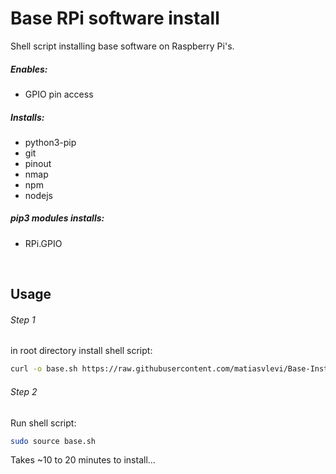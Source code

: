 # Base RPi software install
Shell script installing base software on Raspberry Pi's.
<br/>

##### Enables:
* GPIO pin access

##### Installs:
* python3-pip
* git
* pinout
* nmap
* npm
* nodejs

##### pip3 modules installs:
* RPi.GPIO

<br/>

## Usage
###### Step 1
in root directory install shell script:
```sh
curl -o base.sh https://raw.githubusercontent.com/matiasvlevi/Base-Install/main/base.sh
```
###### Step 2
Run shell script:
```sh
sudo source base.sh
```

Takes ~10 to 20 minutes to install...
